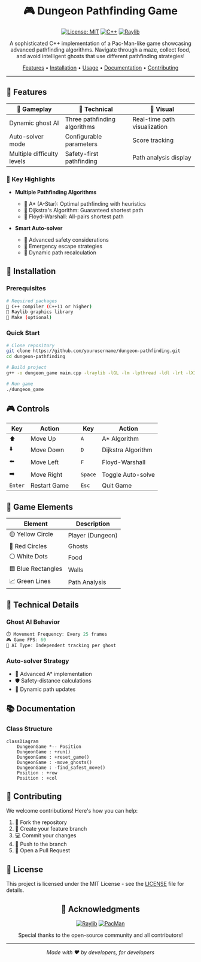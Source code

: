 <div align="center">

# 🎮 Dungeon Pathfinding Game

[![License: MIT](https://img.shields.io/badge/License-MIT-yellow.svg)](https://opensource.org/licenses/MIT)
[![C++](https://img.shields.io/badge/C++-Solutions-blue.svg?style=flat&logo=c%2B%2B)](http://www.cplusplus.org/)
[![Raylib](https://img.shields.io/badge/Raylib-Graphics-red.svg)](https://www.raylib.com/)

A sophisticated C++ implementation of a Pac-Man-like game showcasing advanced pathfinding algorithms. Navigate through a maze, collect food, and avoid intelligent ghosts that use different pathfinding strategies!

[Features](#features) • [Installation](#installation) • [Usage](#usage) • [Documentation](#documentation) • [Contributing](#contributing)

---

</div>

## 🌟 Features

<div align="center">

| 🎯 Gameplay | 🤖 Technical | 🎨 Visual |
|------------|--------------|-----------|
| Dynamic ghost AI | Three pathfinding algorithms | Real-time path visualization |
| Auto-solver mode | Configurable parameters | Score tracking |
| Multiple difficulty levels | Safety-first pathfinding | Path analysis display |

</div>

### 🎯 Key Highlights

- **Multiple Pathfinding Algorithms**
  - 🔹 A* (A-Star): Optimal pathfinding with heuristics
  - 🔹 Dijkstra's Algorithm: Guaranteed shortest path
  - 🔹 Floyd-Warshall: All-pairs shortest path

- **Smart Auto-solver**
  - 🔹 Advanced safety considerations
  - 🔹 Emergency escape strategies
  - 🔹 Dynamic path recalculation

## 🚀 Installation

### Prerequisites

```bash
# Required packages
🔸 C++ compiler (C++11 or higher)
🔸 Raylib graphics library
🔸 Make (optional)
```

### Quick Start

```bash
# Clone repository
git clone https://github.com/yourusername/dungeon-pathfinding.git
cd dungeon-pathfinding

# Build project
g++ -o dungeon_game main.cpp -lraylib -lGL -lm -lpthread -ldl -lrt -lX11

# Run game
./dungeon_game
```

## 🎮 Controls

<div align="center">

| Key | Action | | Key | Action |
|-----|--------|-|-----|--------|
| ⬆️ | Move Up | | `A` | A* Algorithm |
| ⬇️ | Move Down | | `D` | Dijkstra Algorithm |
| ⬅️ | Move Left | | `F` | Floyd-Warshall |
| ➡️ | Move Right | | `Space` | Toggle Auto-solve |
| `Enter` | Restart Game | | `Esc` | Quit Game |

</div>

## 🎯 Game Elements

<div align="center">

| Element | Description |
|---------|-------------|
| 🟡 Yellow Circle | Player (Dungeon) |
| 🔴 Red Circles | Ghosts |
| ⚪ White Dots | Food |
| 🟦 Blue Rectangles | Walls |
| 📈 Green Lines | Path Analysis |

</div>

## 🔧 Technical Details

### Ghost AI Behavior
```cpp
⏱️ Movement Frequency: Every 25 frames
🎮 Game FPS: 60
🤖 AI Type: Independent tracking per ghost
```

### Auto-solver Strategy
- 🧠 Advanced A* implementation
- 🛡️ Safety-distance calculations
- 🔄 Dynamic path updates

## 📚 Documentation

### Class Structure
```mermaid
classDiagram
    DungeonGame *-- Position
    DungeonGame : +run()
    DungeonGame : +reset_game()
    DungeonGame : -move_ghosts()
    DungeonGame : -find_safest_move()
    Position : +row
    Position : +col
```

## 🤝 Contributing

We welcome contributions! Here's how you can help:

1. 🍴 Fork the repository
2. 🔧 Create your feature branch
3. 💻 Commit your changes
4. 🚀 Push to the branch
5. 🎯 Open a Pull Request

## 📜 License

This project is licensed under the MIT License - see the [LICENSE](LICENSE) file for details.

<div align="center">

## 🙏 Acknowledgments

[![Raylib](https://img.shields.io/badge/Built%20with-Raylib-red.svg)](https://www.raylib.com/)
[![PacMan](https://img.shields.io/badge/Inspired%20by-PacMan-yellow.svg)](https://en.wikipedia.org/wiki/Pac-Man)

Special thanks to the open-source community and all contributors!

---

<i>Made with ❤️ by developers, for developers</i>

</div>
